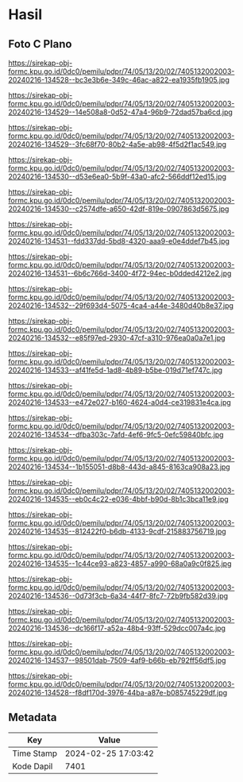 # Hasil

## Foto C Plano

https://sirekap-obj-formc.kpu.go.id/0dc0/pemilu/pdpr/74/05/13/20/02/7405132002003-20240216-134528--bc3e3b6e-349c-46ac-a822-ea1935fb1905.jpg

https://sirekap-obj-formc.kpu.go.id/0dc0/pemilu/pdpr/74/05/13/20/02/7405132002003-20240216-134529--14e508a8-0d52-47a4-96b9-72dad57ba6cd.jpg

https://sirekap-obj-formc.kpu.go.id/0dc0/pemilu/pdpr/74/05/13/20/02/7405132002003-20240216-134529--3fc68f70-80b2-4a5e-ab98-4f5d2f1ac549.jpg

https://sirekap-obj-formc.kpu.go.id/0dc0/pemilu/pdpr/74/05/13/20/02/7405132002003-20240216-134530--d53e6ea0-5b9f-43a0-afc2-566ddf12ed15.jpg

https://sirekap-obj-formc.kpu.go.id/0dc0/pemilu/pdpr/74/05/13/20/02/7405132002003-20240216-134530--c2574dfe-a650-42df-819e-0907863d5675.jpg

https://sirekap-obj-formc.kpu.go.id/0dc0/pemilu/pdpr/74/05/13/20/02/7405132002003-20240216-134531--fdd337dd-5bd8-4320-aaa9-e0e4ddef7b45.jpg

https://sirekap-obj-formc.kpu.go.id/0dc0/pemilu/pdpr/74/05/13/20/02/7405132002003-20240216-134531--6b6c766d-3400-4f72-94ec-b0dded4212e2.jpg

https://sirekap-obj-formc.kpu.go.id/0dc0/pemilu/pdpr/74/05/13/20/02/7405132002003-20240216-134532--29f693d4-5075-4ca4-a44e-3480d40b8e37.jpg

https://sirekap-obj-formc.kpu.go.id/0dc0/pemilu/pdpr/74/05/13/20/02/7405132002003-20240216-134532--e85f97ed-2930-47cf-a310-976ea0a0a7e1.jpg

https://sirekap-obj-formc.kpu.go.id/0dc0/pemilu/pdpr/74/05/13/20/02/7405132002003-20240216-134533--af41fe5d-1ad8-4b89-b5be-019d71ef747c.jpg

https://sirekap-obj-formc.kpu.go.id/0dc0/pemilu/pdpr/74/05/13/20/02/7405132002003-20240216-134533--e472e027-b160-4624-a0d4-ce319831e4ca.jpg

https://sirekap-obj-formc.kpu.go.id/0dc0/pemilu/pdpr/74/05/13/20/02/7405132002003-20240216-134534--dfba303c-7afd-4ef6-9fc5-0efc59840bfc.jpg

https://sirekap-obj-formc.kpu.go.id/0dc0/pemilu/pdpr/74/05/13/20/02/7405132002003-20240216-134534--1b155051-d8b8-443d-a845-8163ca908a23.jpg

https://sirekap-obj-formc.kpu.go.id/0dc0/pemilu/pdpr/74/05/13/20/02/7405132002003-20240216-134535--eb0c4c22-e036-4bbf-b90d-8b1c3bca11e9.jpg

https://sirekap-obj-formc.kpu.go.id/0dc0/pemilu/pdpr/74/05/13/20/02/7405132002003-20240216-134535--812422f0-b6db-4133-9cdf-215883756719.jpg

https://sirekap-obj-formc.kpu.go.id/0dc0/pemilu/pdpr/74/05/13/20/02/7405132002003-20240216-134535--1c44ce93-a823-4857-a990-68a0a9c0f825.jpg

https://sirekap-obj-formc.kpu.go.id/0dc0/pemilu/pdpr/74/05/13/20/02/7405132002003-20240216-134536--0d73f3cb-6a34-44f7-8fc7-72b9fb582d39.jpg

https://sirekap-obj-formc.kpu.go.id/0dc0/pemilu/pdpr/74/05/13/20/02/7405132002003-20240216-134536--dc166f17-a52a-48b4-93ff-529dcc007a4c.jpg

https://sirekap-obj-formc.kpu.go.id/0dc0/pemilu/pdpr/74/05/13/20/02/7405132002003-20240216-134537--98501dab-7509-4af9-b66b-eb792ff56df5.jpg

https://sirekap-obj-formc.kpu.go.id/0dc0/pemilu/pdpr/74/05/13/20/02/7405132002003-20240216-134528--f8df170d-3976-44ba-a87e-b085745229df.jpg


## Metadata

| Key        | Value               |
| ---------- | ------------------- |
| Time Stamp | 2024-02-25 17:03:42 |
| Kode Dapil | 7401                |



